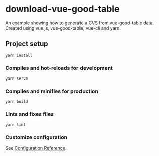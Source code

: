 # download-vue-good-table


An example showing how to generate a CVS from vue-good-table data.
Created using vue.js, vue-good-table, vue-cli and yarn.


## Project setup
```
yarn install
```

### Compiles and hot-reloads for development
```
yarn serve
```

### Compiles and minifies for production
```
yarn build
```

### Lints and fixes files
```
yarn lint
```

### Customize configuration
See [Configuration Reference](https://cli.vuejs.org/config/).
